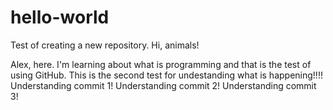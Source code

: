 # hello-world
Test of creating a new repository.
Hi, animals!

Alex, here. I'm learning about what is programming and that is the test of using GitHub.
This is the second test for undestanding what is happening!!!!
Understanding commit 1!
Understanding commit 2!
Understanding commit 3!
